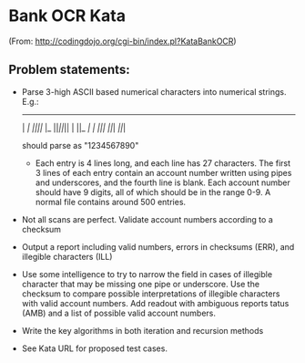 # Bank OCR Kata

(From: http://codingdojo.org/cgi-bin/index.pl?KataBankOCR)

## Problem statements:
- Parse 3-high ASCII based numerical characters into numerical strings. E.g.:
    _  _     _  _ _  _  _  _
  | _| _||_||_ |_  ||_||_|| |
  ||_  _|  | _||_| ||_| _||_|
  
  should parse as "1234567890"
  - Each entry is 4 lines long, and each line has 27 characters. The first 3 lines of each entry contain an account number written using pipes and underscores, and the fourth line is blank. Each account number should have 9 digits, all of which should be in the range 0-9. A normal file contains around 500 entries.
- Not all scans are perfect. Validate account numbers according to a checksum
- Output a report including valid numbers, errors in checksums (ERR), and illegible characters (ILL)
- Use some intelligence to try to narrow the field in cases of illegible character that may be missing one pipe or underscore. Use the checksum to compare possible interpretations of illegible characters with valid account numbers. Add readout with ambiguous reports tatus (AMB) and a list of possible valid account numbers.
- Write the key algorithms in both iteration and recursion methods
- See Kata URL for proposed test cases.
